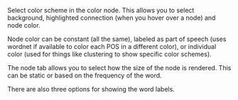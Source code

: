 Select color scheme in the color node. This allows you to select background, highlighted connection (when you hover over a node) and node color.

Node color can be constant (all the same), labeled as part of speech (uses wordnet if available to color each POS in a different color), or individual color (used for things like clustering to show specific color schemes).

The node tab allows you to select how the size of the node is rendered. This can be static or based on the frequency of the word.

There are also three options for showing the word labels.